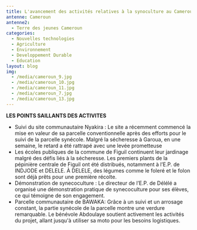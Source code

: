 ```yaml
---
title: L'avancement des activités relatives à la synoculture au Cameroun
antenne: Cameroun
antenne2:
  - Terre des jeunes Cameroun
categories:
  - Nouvelles technologies
  - Agriculture
  - Environnement
  - Developpement Durable
  - Education
layout: blog
img:
  - /media/cameroun_9.jpg
  - /media/cameroun_10.jpg
  - /media/cameroun_11.jpg
  - /media/cameroun_7.jpg
  - /media/cameroun_13.jpg
---
```

**L﻿ES POINTS SAILLANTS DES ACTIVITES**

* Suivi du site communautaire Nyakira : Le site a récemment commencé la mise en valeur de sa parcelle conventionnelle après des efforts pour le suivi de la parcelle synécole. Malgré la sécheresse à Garoua, en une semaine, le retard a été rattrapé avec une levée prometteuse
* Les écoles publiques de la commune de Figuil continuent leur jardinage malgré des défis liés à la sécheresse. Les premiers plants de la pépinière centrale de Figuil ont été distribués, notamment à l’E.P. de INDJODE et DELELE. À DELELE, des légumes comme le foleré et le folon sont déjà prêts pour une première récolte.
* Démonstration de synecoculture : Le directeur de l’E.P. de Délélé a organisé une démonstration pratique de synecoculture pour ses élèves, ce qui témoigne de son engagement.
* Parcelle communautaire de BAWAKA: Grâce à un suivi et un arrosage constant, la partie synécole de la parcelle montre une verdure remarquable. Le bénévole Abdoulaye soutient activement les activités du projet, allant jusqu'à utiliser sa moto pour les besoins logistiques.